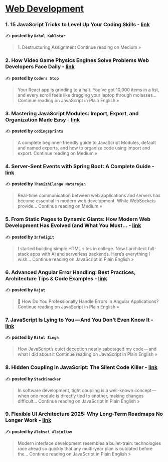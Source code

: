 
<h1><a href=https://medium.com/tag/web-development/recommended target="_blank" rel="noopener noreferrer">Web Development</a></h1>
<h3>1. 15 JavaScript Tricks to Level Up Your Coding Skills - <a href="https://medium.com/@kaklotarrahul79/15-javascript-tricks-to-level-up-your-coding-skills-26a0d0584de9?source=rss------web_development-5" target="_blank" rel="noopener noreferrer">link</a></h3>

✍️ **posted by `Rahul Kaklotar`**

<blockquote>1. Destructuring Assignment
Continue reading on Medium »</blockquote>

<h3>2. How Video Game Physics Engines Solve Problems Web Developers Face Daily - <a href="https://javascript.plainenglish.io/how-video-game-physics-engines-solve-problems-web-developers-face-daily-2777c9ba9a2e?source=rss------web_development-5" target="_blank" rel="noopener noreferrer">link</a></h3>

✍️ **posted by `Coders Stop`**

<blockquote>Your React app is grinding to a halt. You’ve got 10,000 items in a list, and every scroll feels like dragging your laptop through molasses…
Continue reading on JavaScript in Plain English »</blockquote>

<h3>3. Mastering JavaScript Modules: Import, Export, and Organization Made Easy - <a href="https://medium.com/@codingsprints/mastering-javascript-modules-import-export-and-organization-made-easy-e0594ec3dfcc?source=rss------web_development-5" target="_blank" rel="noopener noreferrer">link</a></h3>

✍️ **posted by `codingsprints`**

<blockquote>A complete beginner-friendly guide to JavaScript Modules, default and named exports, and how to organize code using import and export.
Continue reading on Medium »</blockquote>

<h3>4. Server-Sent Events with Spring Boot: A Complete Guide - <a href="https://thamizhelango.medium.com/server-sent-events-with-spring-boot-a-complete-guide-ff3b329d5f96?source=rss------web_development-5" target="_blank" rel="noopener noreferrer">link</a></h3>

✍️ **posted by `ThamizhElango Natarajan`**

<blockquote>Real-time communication between web applications and servers has become essential in modern web development. While WebSockets provide…
Continue reading on Medium »</blockquote>

<h3>5. From Static Pages to Dynamic Giants: How Modern Web Development Has Evolved (and What You Must… - <a href="https://javascript.plainenglish.io/from-static-pages-to-dynamic-giants-how-modern-web-development-has-evolved-and-what-you-must-6a895ae4ba28?source=rss------web_development-5" target="_blank" rel="noopener noreferrer">link</a></h3>

✍️ **posted by `Infodigit`**

<blockquote>I started building simple HTML sites in college. Now I architect full-stack apps with AI and serverless backends. Here’s everything I wish…
Continue reading on JavaScript in Plain English »</blockquote>

<h3>6. Advanced Angular Error Handling: Best Practices, Architecture Tips & Code Examples - <a href="https://javascript.plainenglish.io/advanced-angular-error-handling-best-practices-architecture-tips-code-examples-152e1d24eaa6?source=rss------web_development-5" target="_blank" rel="noopener noreferrer">link</a></h3>

✍️ **posted by `Rajat`**

<blockquote>🤔 How Do You Professionally Handle Errors in Angular Applications?
Continue reading on JavaScript in Plain English »</blockquote>

<h3>7. JavaScript Is Lying to You — And You Don’t Even Know It - <a href="https://javascript.plainenglish.io/javascript-is-lying-to-you-and-you-dont-even-know-it-2fe831b8855c?source=rss------web_development-5" target="_blank" rel="noopener noreferrer">link</a></h3>

✍️ **posted by `Ritul Singh`**

<blockquote>How JavaScript’s quiet deception nearly sabotaged my code — and what I did about it
Continue reading on JavaScript in Plain English »</blockquote>

<h3>8. Hidden Coupling in JavaScript: The Silent Code Killer - <a href="https://javascript.plainenglish.io/hidden-coupling-in-javascript-the-silent-code-killer-74c750a08b9f?source=rss------web_development-5" target="_blank" rel="noopener noreferrer">link</a></h3>

✍️ **posted by `StackSnacker`**

<blockquote>In software development, tight coupling is a well-known concept — when one module is directly tied to another, making changes difficult…
Continue reading on JavaScript in Plain English »</blockquote>

<h3>9. Flexible UI Architecture 2025: Why Long-Term Roadmaps No Longer Work - <a href="https://javascript.plainenglish.io/flexible-ui-architecture-2025-why-long-term-roadmaps-no-longer-work-b0e6ad5f3cef?source=rss------web_development-5" target="_blank" rel="noopener noreferrer">link</a></h3>

✍️ **posted by `Aleksei Aleinikov`**

<blockquote>Modern interface development resembles a bullet-train: technologies race ahead so quickly that any multi-year plan is outdated before the…
Continue reading on JavaScript in Plain English »</blockquote>

